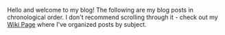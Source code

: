 Hello and welcome to my blog! The following are my blog posts in chronological order. I don't recommend scrolling through it - check out my [Wiki Page](https://www.fast.ai) where I've organized posts by subject. 
